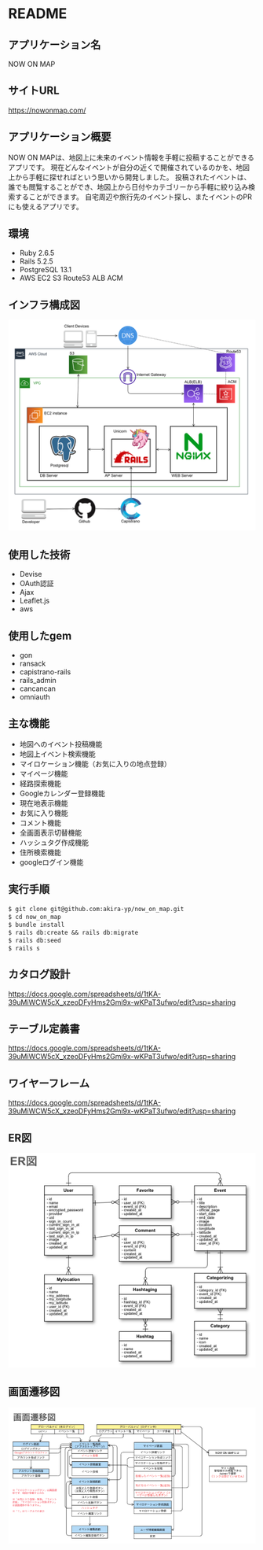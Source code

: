 # README

## アプリケーション名
NOW ON MAP

## サイトURL
https://nowonmap.com/

## アプリケーション概要
NOW ON MAPは、地図上に未来のイベント情報を手軽に投稿することができるアプリです。
現在どんなイベントが自分の近くで開催されているのかを、地図上から手軽に探せればという思いから開発しました。
投稿されたイベントは、誰でも閲覧することができ、地図上から日付やカテゴリーから手軽に絞り込み検索することができます。
自宅周辺や旅行先のイベント探し、またイベントのPRにも使えるアプリです。
## 環境
- Ruby 2.6.5
- Rails 5.2.5
- PostgreSQL 13.1 
- AWS EC2 S3 Route53 ALB ACM
## インフラ構成図
![ER図](https://github.com/akira-yp/images/blob/master/infrastructure.png)
## 使用した技術
- Devise
- OAuth認証
- Ajax
- Leaflet.js
- aws
## 使用したgem
- gon
- ransack
- capistrano-rails
- rails_admin
- cancancan
- omniauth
## 主な機能
- 地図へのイベント投稿機能
- 地図上イベント検索機能
- マイロケーション機能（お気に入りの地点登録）
- マイページ機能
- 経路探索機能
- Googleカレンダー登録機能
- 現在地表示機能
- お気に入り機能
- コメント機能
- 全画面表示切替機能
- ハッシュタグ作成機能
- 住所検索機能
- googleログイン機能
## 実行手順
```
$ git clone git@github.com:akira-yp/now_on_map.git
$ cd now_on_map
$ bundle install
$ rails db:create && rails db:migrate
$ rails db:seed
$ rails s
```
## カタログ設計
https://docs.google.com/spreadsheets/d/1tKA-39uMiWCW5cX_xzeoDFyHms2Gmi9x-wKPaT3ufwo/edit?usp=sharing

## テーブル定義書
https://docs.google.com/spreadsheets/d/1tKA-39uMiWCW5cX_xzeoDFyHms2Gmi9x-wKPaT3ufwo/edit?usp=sharing

## ワイヤーフレーム
https://docs.google.com/spreadsheets/d/1tKA-39uMiWCW5cX_xzeoDFyHms2Gmi9x-wKPaT3ufwo/edit?usp=sharing

## ER図
![ER図](https://github.com/akira-yp/images/blob/master/nowonmap_er.png)

## 画面遷移図
![画面遷移図](https://github.com/akira-yp/images/blob/master/nowonmap_std.png)
